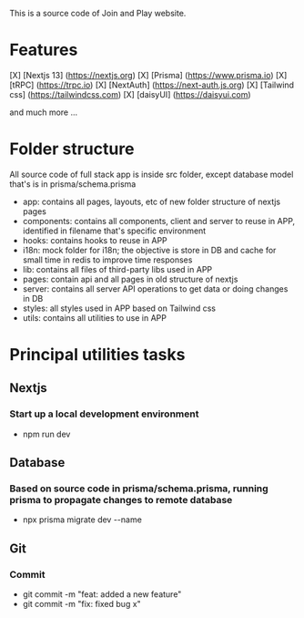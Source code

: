 This is a source code of Join and Play website.

# Features

[X] [Nextjs 13] (https://nextjs.org)
[X] [Prisma] (https://www.prisma.io)
[X] [tRPC] (https://trpc.io)
[X] [NextAuth] (https://next-auth.js.org)
[X] [Tailwind css] (https://tailwindcss.com)
[X] [daisyUI] (https://daisyui.com)

and much more ...

# Folder structure

All source code of full stack app is inside src folder, except database model that's is in prisma/schema.prisma

-   app: contains all pages, layouts, etc of new folder structure of nextjs pages
-   components: contains all components, client and server to reuse in APP, identified in filename that's specific environment
-   hooks: contains hooks to reuse in APP
-   i18n: mock folder for i18n; the objective is store in DB and cache for small time in redis to improve time responses
-   lib: contains all files of third-party libs used in APP
-   pages: contain api and all pages in old structure of nextjs
-   server: contains all server API operations to get data or doing changes in DB
-   styles: all styles used in APP based on Tailwind css
-   utils: contains all utilities to use in APP

# Principal utilities tasks

## Nextjs

### Start up a local development environment

-   npm run dev

## Database

### Based on source code in prisma/schema.prisma, running prisma to propagate changes to remote database

-   npx prisma migrate dev --name <filename-migration>

## Git

### Commit

-   git commit -m "feat: added a new feature"
-   git commit -m "fix: fixed bug x"
